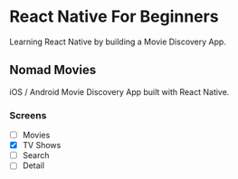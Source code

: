 # React Native For Beginners

Learning React Native by building a Movie Discovery App.

## Nomad Movies

iOS / Android Movie Discovery App built with React Native.

### Screens

-   [ ] Movies
-   [x] TV Shows
-   [ ] Search
-   [ ] Detail
